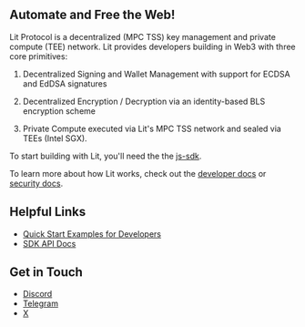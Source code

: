 ## Automate and Free the Web!

Lit Protocol is a decentralized (MPC TSS) key management and private compute (TEE) network. Lit provides developers building in Web3 with three core primitives:

1. Decentralized Signing and Wallet Management with support for ECDSA and EdDSA signatures

2. Decentralized Encryption / Decryption via an identity-based BLS encryption scheme

3. Private Compute executed via Lit's MPC TSS network and sealed via TEEs (Intel SGX).

To start building with Lit, you'll need the the [js-sdk](https://github.com/LIT-Protocol/js-sdk).

To learn more about how Lit works, check out the [developer docs](https://developer.litprotocol.com/) or [security docs]((https://developer.litprotocol.com/security/introduction)).

## Helpful Links
- [Quick Start Examples for Developers](https://github.com/LIT-Protocol/developer-guides-code)
- [SDK API Docs](https://v7-api-doc-lit-js-sdk.vercel.app/)

## Get in Touch
- [Discord](https://discord.gg/yEJSBaznBX)
- [Telegram](https://t.me/+aa73FAF9Vp82ZjJh)
- [X](https://x.com/LitProtocol)
